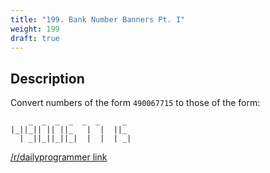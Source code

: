 ```yaml
---
title: "199. Bank Number Banners Pt. I"
weight: 199
draft: true
---
```


## Description

Convert numbers of the form `490067715` to those of the form:

```text
    _  _  _  _  _  _     _ 
|_||_|| || ||_   |  |  ||_ 
  | _||_||_||_|  |  |  | _|
```

[/r/dailyprogrammer link](https://www.reddit.com/r/dailyprogrammer/comments/2tr6yn/2015126_challenge_199_bank_number_banners_pt_1/)
